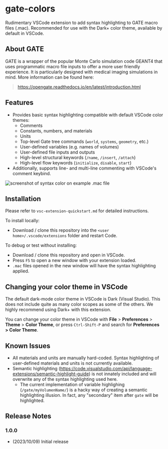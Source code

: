 # gate-colors

Rudimentary VSCode extension to add syntax highlighting to GATE macro files (.mac). Recommended for use with the Dark+ color theme, available by default in VSCode.

## About GATE
GATE is a wrapper of the popular Monte Carlo simulation code GEANT4 that uses programmatic macro file inputs to offer a more user friendly experience. It is particularly designed with medical imaging simulations in mind. More information can be found here: 
> https://opengate.readthedocs.io/en/latest/introduction.html 

## Features

- Provides basic syntax highlighting compatible with default VSCode color themes:
    - Comments
    - Constants, numbers, and materials
    - Units
    - Top-level Gate tree commands (```world```, ```systems```, ```geometry```, etc.)
    - User-defined variables (e.g. names of volumes)
    - User-defined file inputs and outputs
    - High-level structural keywords (```/name```, ```/insert```, ```/attach```)
    - High-level flow keywords (```initialize```, ```disable```, ```start```)
- Additionally, supports line- and multi-line commenting with VSCode's comment keybind.

![screenshot of syntax color on example .mac file](demo.png)

<!-- ## Requirements

If you have any requirements or dependencies, add a section describing those and how to install and configure them. -->

<!-- ## Extension Settings -->

<!-- Include if your extension adds any VS Code settings through the `contributes.configuration` extension point.

For example:

This extension contributes the following settings:

* `myExtension.enable`: Enable/disable this extension.
* `myExtension.thing`: Set to `blah` to do something. -->

## Installation
Please refer to ```vsc-extension-quickstart.md``` for detailed instructions.

To install locally:
- Download / clone this repository into the `<user home>/.vscode/extensions` folder and restart Code.

To debug or test without installing:
- Download / clone this repository and open in VSCode.
- Press `F5` to open a new window with your extension loaded.
- `.mac` files opened in the new window will have the syntax highlighting applied.

## Changing your color theme in VSCode
The default dark-mode color theme in VSCode is Dark (Visual Studio). This does not include quite as many color scopes as some of the others. We highly recommend using Dark+ with this extension. 

You can change your color theme in VSCode with **File** > **Preferences** > **Theme** > **Color Theme**, or press ```Ctrl-Shift-P``` and search for **Preferences > Color Theme**.

## Known Issues
- All materials and units are manually hard-coded. Syntax highlighting of user-defined materials and units is not currently available.
- Semantic highlighting (https://code.visualstudio.com/api/language-extensions/semantic-highlight-guide) is not innately included and will overwrite any of the syntax highlighting used here.
    - The current implementation of variable highlighing (```/gate/myVolumenName/```) is a hacky way of creating a semantic highlighting illusion. In fact, any "secondary" item after ```gate``` will be highlighted.

## Release Notes


### 1.0.0
- (2023/10/09) Initial release

